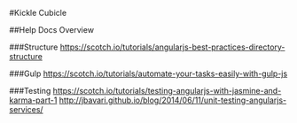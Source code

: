 #Kickle Cubicle

##Help Docs Overview

###Structure
https://scotch.io/tutorials/angularjs-best-practices-directory-structure

###Gulp
https://scotch.io/tutorials/automate-your-tasks-easily-with-gulp-js

###Testing
https://scotch.io/tutorials/testing-angularjs-with-jasmine-and-karma-part-1
http://jbavari.github.io/blog/2014/06/11/unit-testing-angularjs-services/